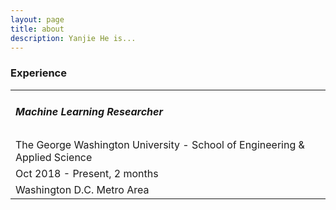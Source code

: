 ```yaml
---
layout: page
title: about
description: Yanjie He is...
---
```


<h3> Experience </h3>

<table>
<tr> <td> <h5> <b> Machine Learning Researcher </b> </h5> </td> </tr>
<tr> <td> The George Washington University - School of Engineering & Applied Science </td> </tr>
<tr> <td> Oct 2018 - Present, 2 months </td> </tr>
<tr> <td> Washington D.C. Metro Area </td> </tr>
</table>
